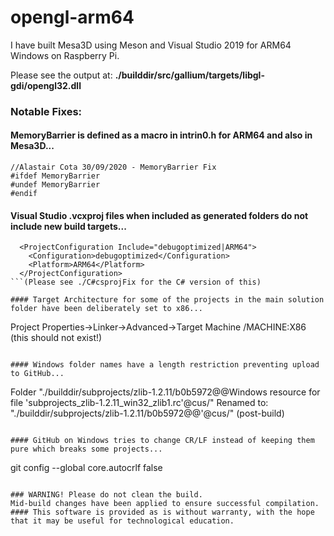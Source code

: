 # opengl-arm64

I have built Mesa3D using Meson and Visual Studio 2019 for ARM64 Windows on Raspberry Pi.

Please see the output at: **./builddir/src/gallium/targets/libgl-gdi/opengl32.dll**

### Notable Fixes:

#### MemoryBarrier is defined as a macro in intrin0.h for ARM64 and also in Mesa3D...
```
//Alastair Cota 30/09/2020 - MemoryBarrier Fix
#ifdef MemoryBarrier
#undef MemoryBarrier
#endif
```

#### Visual Studio .vcxproj files when included as generated folders do not include new build targets...
```
  <ProjectConfiguration Include="debugoptimized|ARM64">
    <Configuration>debugoptimized</Configuration>
    <Platform>ARM64</Platform>
  </ProjectConfiguration>
```(Please see ./C#csprojFix for the C# version of this)

#### Target Architecture for some of the projects in the main solution folder have been deliberately set to x86...
```
Project Properties->Linker->Advanced->Target Machine /MACHINE:X86 (this should not exist!)
```

#### Windows folder names have a length restriction preventing upload to GitHub...
```
Folder "./builddir/subprojects/zlib-1.2.11/b0b5972@@Windows resource for file 'subprojects_zlib-1.2.11_win32_zlib1.rc'@cus/"
Renamed to: "./builddir/subprojects/zlib-1.2.11/b0b5972@@'@cus/" (post-build)
```

#### GitHub on Windows tries to change CR/LF instead of keeping them pure which breaks some projects...
```
git config --global core.autocrlf false
```

### WARNING! Please do not clean the build.
Mid-build changes have been applied to ensure successful compilation.
#### This software is provided as is without warranty, with the hope that it may be useful for technological education.
